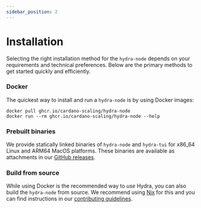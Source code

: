 ```yaml
---
sidebar_position: 2
---
```


# Installation

Selecting the right installation method for the `hydra-node` depends on your requirements and technical preferences. Below are the primary methods to get started quickly and efficiently.

### Docker

The quickest way to install and run a `hydra-node` is by using Docker images:

```shell
docker pull ghcr.io/cardano-scaling/hydra-node
docker run --rm ghcr.io/cardano-scaling/hydra-node --help
```

### Prebuilt binaries

We provide statically linked binaries of `hydra-node` and `hydra-tui` for x86_64 Linux and ARM64 MacOS platforms. These binaries are available as attachments in our [GitHub releases](https://github.com/cardano-scaling/hydra/releases).

<!-- TODO: Document run-time dependency 'etcd' -->

### Build from source

While using Docker is the recommended way to _use_ Hydra, you can also build the `hydra-node` from source. We recommend using [Nix](https://nixos.org/download.html) for this and you can find instructions in our [contributing guidelines](https://github.com/cardano-scaling/hydra/blob/master/CONTRIBUTING.md).
